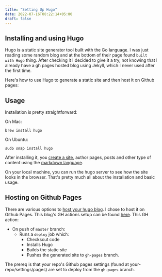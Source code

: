 ```yaml
---
title: "Setting Up Hugo"
date: 2022-07-16T00:22:14+05:00
draft: false
---
```

## Installing and using Hugo
Hugo is a static site generator tool built with the Go language.
I was just reading some random blog and at the bottom of their page found `built with Hugo` thing. After checking it I decided to give it a try, not knowing that I already have a gh pages hosted blog using Jekyll, which I never used after the first time.

Here's how to use Hugo to generate a static site and then host it on Github pages:

## Usage

Installation is pretty straightforward:

On Mac:
```
brew install hugo
```
On Ubuntu:
```
sudo snap install hugo
```

After installing it, you [create a site](https://gohugo.io/getting-started/quick-start/#step-2-create-a-new-site), author pages, posts and other type of content using the [markdown language](https://www.markdownguide.org/cheat-sheet/).

On your local machine, you can run the hugo server to see how the site looks in the browser.
That's pretty much all about the installation and basic usage.

## Hosting on Github Pages
There are various options to [host your hugo blog](https://gohugo.io/categories/hosting-and-deployment). I chose to host it on Github Pages. 
This blog's GH actions setup can be found [here](https://github.com/naeem91/naeem91.github.io/blob/master/.github/workflows/gh-pages.yml).
This GH action:
- On push of `master` branch:
	- Runs a `deploy` job which:
		- Checksout code
		- Installs Hugo
		- Builds the static site
		- Pushes the generated site to `gh-pages` branch.

The prereq is that your repo's Github pages settings (found at your-repo/settings/pages) are set to deploy from the `gh-pages` branch.


